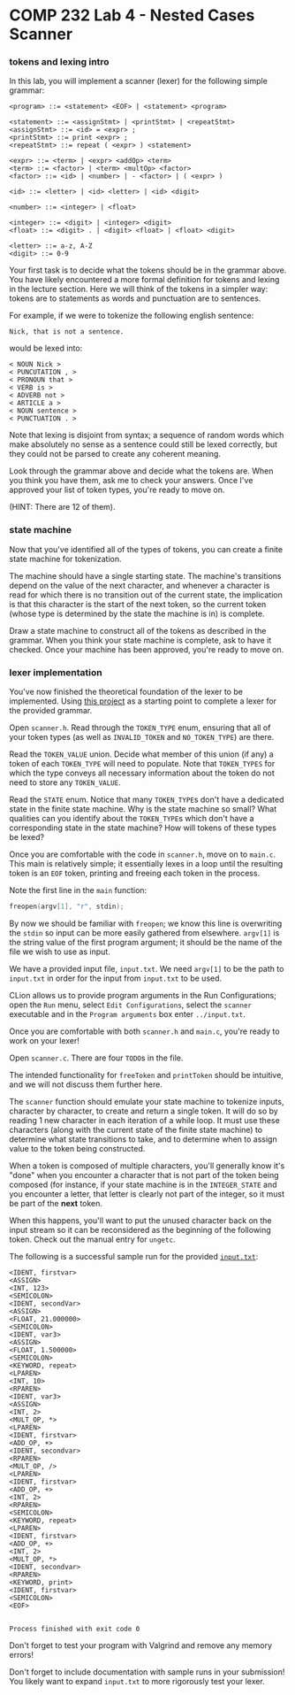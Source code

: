 # COMP 232 Lab 4 - Nested Cases Scanner

### tokens and lexing intro

In this lab, you will implement a scanner (lexer) for the following simple grammar:

```
<program> ::= <statement> <EOF> | <statement> <program>

<statement> ::= <assignStmt> | <printStmt> | <repeatStmt>
<assignStmt> ::= <id> = <expr> ;
<printStmt> ::= print <expr> ;
<repeatStmt> ::= repeat ( <expr> ) <statement>

<expr> ::= <term> | <expr> <addOp> <term>
<term> ::= <factor> | <term> <multOp> <factor>
<factor> ::= <id> | <number> | - <factor> | ( <expr> )

<id> ::= <letter> | <id> <letter> | <id> <digit>

<number> ::= <integer> | <float>

<integer> ::= <digit> | <integer> <digit>
<float> ::= <digit> . | <digit> <float> | <float> <digit>

<letter> ::= a-z, A-Z
<digit> ::= 0-9
```

Your first task is to decide what the tokens should be in the grammar above. You have likely encountered a more formal definition for tokens and lexing in the lecture section. Here we will think of the tokens in a simpler way: tokens are to statements as words and punctuation are to sentences.

For example, if we were to tokenize the following english sentence:

`Nick, that is not a sentence.`

would be lexed into:

```
< NOUN Nick >
< PUNCUTATION , >
< PRONOUN that >
< VERB is >
< ADVERB not >
< ARTICLE a >
< NOUN sentence >
< PUNCTUATION . >
```

Note that lexing is disjoint from syntax; a sequence of random words which make absolutely no sense as a sentence could still be lexed correctly, but they could not be parsed to create any coherent meaning.

Look through the grammar above and decide what the tokens are. When you think you have them, ask me to check your answers. Once I've approved your list of token types, you're ready to move on.

(HINT: There are 12 of them).

### state machine

Now that you've identified all of the types of tokens, you can create a finite state machine for tokenization.

The machine should have a single starting state. The machine's transitions depend on the value of the next character, and whenever a character is read for which there is no transition out of the current state, the implication is that this character is the start of the next token, so the current token (whose type is determined by the state the machine is in) is complete.

Draw a state machine to construct all of the tokens as described in the grammar. When you think your state machine is complete, ask to have it checked. Once your machine has been approved, you're ready to move on.

### lexer implementation

You've now finished the theoretical foundation of the lexer to be implemented. Using [this project](./lab_4_scanner.zip) as a starting point to complete a lexer for the provided grammar.

Open `scanner.h`. Read through the `TOKEN_TYPE` enum, ensuring that all of your token types (as well as `INVALID_TOKEN` and `NO_TOKEN_TYPE`) are there.

Read the `TOKEN_VALUE` union. Decide what member of this union (if any) a token of each `TOKEN_TYPE` will need to populate. Note that `TOKEN_TYPES` for which the type conveys all necessary information about the token do not need to store any `TOKEN_VALUE`.

Read the `STATE` enum. Notice that many `TOKEN_TYPE`s don't have a dedicated state in the finite state machine. Why is the state machine so small? What qualities can you identify about the `TOKEN_TYPE`s which don't have a corresponding state in the state machine? How will tokens of these types be lexed?

Once you are comfortable with the code in `scanner.h`, move on to `main.c`. This main is relatively simple; it essentially lexes in a loop until the resulting token is an `EOF` token, printing and freeing each token in the process.

Note the first line in the `main` function:

```c
freopen(argv[1], "r", stdin);
```

By now we should be familiar with `freopen`; we know this line is overwriting the `stdin` so input can be more easily gathered from elsewhere. `argv[1]` is the string value of the first program argument; it should be the name of the file we wish to use as input.

We have a provided input file, `input.txt`. We need `argv[1]` to be the path to `input.txt` in order for the input from `input.txt` to be used.

CLion allows us to provide program arguments in the Run Configurations; open the `Run` menu, select `Edit Configurations`, select the `scanner` executable and in the `Program arguments` box enter `../input.txt`.

Once you are comfortable with both `scanner.h` and `main.c`, you're ready to work on your lexer!

Open `scanner.c`. There are four `TODO`s in the file.

The intended functionality for `freeToken` and `printToken` should be intuitive, and we will not discuss them further here.

The `scanner` function should emulate your state machine to tokenize inputs, character by character, to create and return a single token. It will do so by reading 1 new character in each iteration of a while loop. It must use these characters (along with the current state of the finite state machine) to determine what state transitions to take, and to determine when to assign value to the token being constructed.

When a token is composed of multiple characters, you'll generally know it's "done" when you encounter a character that is not part of the token being composed (for instance, if your state machine is in the `INTEGER_STATE` and you encounter a letter, that letter is clearly not part of the integer, so it must be part of the **next** token.

When this happens, you'll want to put the unused character back on the input stream so it can be reconsidered as the beginning of the following token. Check out the manual entry for `ungetc`.

The following is a successful sample run for the provided [`input.txt`](./lab_4_scanner/input.txt):

```
<IDENT, firstvar>
<ASSIGN>
<INT, 123>
<SEMICOLON>
<IDENT, secondVar>
<ASSIGN>
<FLOAT, 21.000000>
<SEMICOLON>
<IDENT, var3>
<ASSIGN>
<FLOAT, 1.500000>
<SEMICOLON>
<KEYWORD, repeat>
<LPAREN>
<INT, 10>
<RPAREN>
<IDENT, var3>
<ASSIGN>
<INT, 2>
<MULT_OP, *>
<LPAREN>
<IDENT, firstvar>
<ADD_OP, +>
<IDENT, secondvar>
<RPAREN>
<MULT_OP, />
<LPAREN>
<IDENT, firstvar>
<ADD_OP, +>
<INT, 2>
<RPAREN>
<SEMICOLON>
<KEYWORD, repeat>
<LPAREN>
<IDENT, firstvar>
<ADD_OP, +>
<INT, 2>
<MULT_OP, *>
<IDENT, secondvar>
<RPAREN>
<KEYWORD, print>
<IDENT, firstvar>
<SEMICOLON>
<EOF>


Process finished with exit code 0

```

Don't forget to test your program with Valgrind and remove any memory errors!

Don't forget to include documentation with sample runs in your submission! You likely want to expand `input.txt` to more rigorously test your lexer.